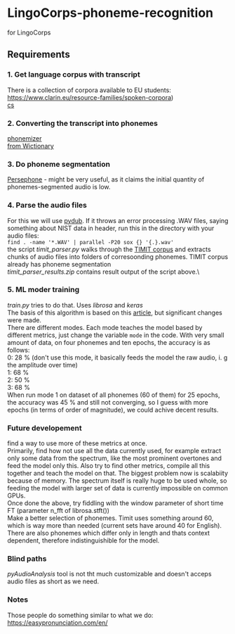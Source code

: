 # LingoCorps-phoneme-recognition
for LingoCorps

## Requirements
### 1. Get language corpus with transcript
There is a collection of corpora available to EU students: https://www.clarin.eu/resource-families/spoken-corpora) \
[cs](https://lindat.mff.cuni.cz/repository/xmlui/handle/11372/LRT-916)
### 2. Converting the transcript into phonemes
[phonemizer](https://github.com/bootphon/phonemizer)\
[from Wictionary](https://github.com/jojolebarjos/wiktionary-phoneme)
### 3. Do phoneme segmentation
[Persephone](https://persephone.readthedocs.io/en/latest/index.html) - might be very useful, as it claims the initial quantity of phonemes-segmented audio is low.
### 4. Parse the audio files
For this we will use [pydub](https://github.com/jiaaro/pydub).
If it throws an error processing .WAV files, saying something about NIST data in header, run this in the directory with your audio files:\
`find . -name '*.WAV' | parallel -P20 sox {} '{.}.wav'`\
the script _timit_parser.py_ walks through the [TIMIT corpus](http://academictorrents.com/details/34e2b78745138186976cbc27939b1b34d18bd5b3) and extracts chunks of audio files into folders of corresoonding phonemes. TIMIT corpus already has phoneme segmentation\
_timit_parser_results.zip_ contains result output of the script above.\
### 5. ML moder training
_train.py_ tries to do that. Uses _librosa_ and _keras_\
The basis of this algorithm is based on this [article](https://towardsdatascience.com/a-data-lakes-worth-of-audio-datasets-b45b88cd4ad), but significant changes were made.\
There are different modes. Each mode teaches the model based by different metrics, just change the variable `mode` in the code. With very small amount of data, on four phonemes and ten epochs, the accuracy is as follows:\
0: 28 % (don't use this mode, it basically feeds the model the raw audio, i. g the amplitude over time)\
1: 68 %\
2: 50 %\
3: 68 %\
When run mode 1 on dataset of all phonemes (60 of them) for 25 epochs, the accuracy was 45 % and still not converging, so I guess with more epochs (in terms of order of magnitude), we could achive decent results.
### Future developement
find a way to use more of these metrics at once.\
Primarily, find how not use all the data currently used, for example extract only some data from the spectrum, like the most prominent overtones and feed the model only this. Also try to find other metrics, compile all this together and teach the model on that. The biggest problem now is scalabiity because of memory. The spectrum itself is really huge to be used whole, so feeding the model with larger set of data is currently impossible on common GPUs.\
Once done the above, try fiddling with the window parameter of short time FT (parameter n_fft of librosa.stft())\
Make a better selection of phonemes. Timit uses something around 60, which is way more than needed (current sets have around 40 for English). There are also phonemes which differ only in length and thats context dependent, therefore indistinguishible for the model.

### Blind paths
_pyAudioAnalysis_ tool is not tht much customizable and doesn't acceps audio files as short as we need.
### Notes
Those people do something similar to what we do: https://easypronunciation.com/en/
